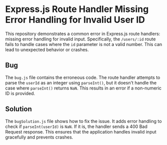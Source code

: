 # Express.js Route Handler Missing Error Handling for Invalid User ID

This repository demonstrates a common error in Express.js route handlers: missing error handling for invalid input. Specifically, the `/users/:id` route fails to handle cases where the `id` parameter is not a valid number. This can lead to unexpected behavior or crashes.

## Bug

The `bug.js` file contains the erroneous code. The route handler attempts to parse the `userId` as an integer using `parseInt()`, but it doesn't handle the case where `parseInt()` returns `NaN`. This results in an error if a non-numeric ID is provided.

## Solution

The `bugSolution.js` file shows how to fix the issue.  It adds error handling to check if `parseInt(userId)` is `NaN`. If it is, the handler sends a 400 Bad Request response. This ensures that the application handles invalid input gracefully and prevents crashes.